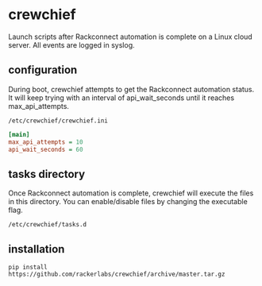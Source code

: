 # crewchief

Launch scripts after Rackconnect automation is complete on a Linux cloud server.  All events are logged in syslog.

## configuration

During boot, crewchief attempts to get the Rackconnect automation status.  It will keep trying with an interval of api_wait_seconds until it reaches max_api_attempts.

```
/etc/crewchief/crewchief.ini
```
```ini
[main]
max_api_attempts = 10
api_wait_seconds = 60
```

## tasks directory

Once Rackconnect automation is complete, crewchief will execute the files in this directory.  You can enable/disable files by changing the executable flag.

```
/etc/crewchief/tasks.d
```

## installation

```
pip install https://github.com/rackerlabs/crewchief/archive/master.tar.gz
```